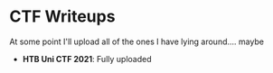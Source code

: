 # CTF Writeups

At some point I'll upload all of the ones I have lying around.... maybe
  - **HTB Uni CTF 2021**: Fully uploaded

